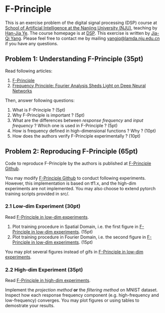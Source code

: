 # F-Principle

This is an exercise problem of the digital signal processing (DSP) course at
[School of Artificial Intelligence at the Nanjing University (NJU)](https://ai.nju.edu.cn/),
teaching by [Han-Jia Ye](http://www.lamda.nju.edu.cn/yehj/).
The course homepage is at [DSP](https://www.lamda.nju.edu.cn/yehj/dsp2021/).
This exercise is written by [Jia-Qi Yang](https://lamda.thyrixyang.com).
Please feel free to contact me
by mailing yangjq@lamda.nju.edu.cn if you have any questions.


## Problem 1: Understanding F-Principle (35pt)

Read following articles:

1. [F-Principle](https://ins.sjtu.edu.cn/people/xuzhiqin/fprinciple/index.html) 
2. [Frequency Principle: Fourier Analysis Sheds Light on Deep Neural Networks](https://ins.sjtu.edu.cn/people/xuzhiqin/pub/shedlightCiCP.pdf)

Then, answer following questions:

1. What is F-Principle ? (5pt)
2. Why F-Principle is important ? (5pt)
3. What are the differences between *response frequency* and *input frequency* ? Which one is used in F-Principle ? (5pt)
4. How is frequency defined in high-dimensional functions ? Why ? (10pt)
5. How does the authors verify F-Principle experimentally ? (10pt)

## Problem 2: Reproducing F-Principle (65pt)

Code to reproduce F-Principle by the authors is published at [F-Principle Github](https://github.com/xuzhiqin1990/F-Principle). 

You may modify [F-Principle Github](https://github.com/xuzhiqin1990/F-Principle) to conduct following experiments. 
However, this implementation is based on tf1.x, and the high-dim experiments are not implemented.
You may also choose to extend pytorch training scripts provided in src/.

### 2.1 Low-dim Experiment (30pt)

Read [F-Principle in low-dim experiments](https://ins.sjtu.edu.cn/people/xuzhiqin/fprinciple/ldexperiment.html).

1. Plot training procedure in Spatial Domain, i.e. the first figure in [F-Principle in low-dim experiments](https://ins.sjtu.edu.cn/people/xuzhiqin/fprinciple/ldexperiment.html). (15pt)
2. Plot training procedure in Fourier Domain, i.e. the second figure in [F-Principle in low-dim experiments](https://ins.sjtu.edu.cn/people/xuzhiqin/fprinciple/ldexperiment.html). (15pt)

You may plot several figures instead of gifs in [F-Principle in low-dim experiments](https://ins.sjtu.edu.cn/people/xuzhiqin/fprinciple/ldexperiment.html).

### 2.2 High-dim Experiment (35pt)

Read [F-Principle in high-dim experiments](https://ins.sjtu.edu.cn/people/xuzhiqin/fprinciple/hdexperiment.html).

Implement the *projection method* **or** the *filtering method* on MNIST dataset.
Inspect how each response frequency component (e.g. high-frequency and low-frequency) converges. 
You may plot figures or using tables to demostrate your results.